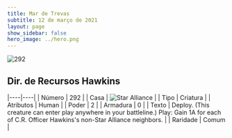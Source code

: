 ```yaml
---
title: Mar de Trevas
subtitle: 12 de março de 2021
layout: page
show_sidebar: false
hero_image: ../hero.png
---
```


![292](https://cdn.keyforgegame.com/media/card_front/pt/496_292_JM3V26CF782F_pt.png)

## Dir. de Recursos Hawkins

|----|----|
| Número | 292 |
| Casa | ![Star Alliance](https://archonarcana.com/images/thumb/7/7d/Star_Alliance.png/22px-Star_Alliance.png "Aliança Estelar") |
| Tipo | Criatura |
| Atributos | Human |
| Poder | 2 |
| Armadura | 0 |
| Texto | Deploy. (This creature can enter play anywhere in your battleline.)  Play: Gain 1A for each of C.R. Officer Hawkins's non-Star Alliance neighbors. |
| Raridade | Comum |
